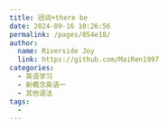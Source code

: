 ```yaml
---
title: 冠词+there be
date: 2024-09-16 10:26:56
permalink: /pages/054e18/
author:
  name: Riverside Joy
  link: https://github.com/MaiRen1997
categories:
  - 英语学习
  - 新概念英语一
  - 其他语法
tags:
  - 
---
```

